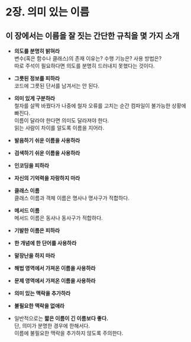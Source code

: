 # 2장. 의미 있는 이름

## 이 장에서는 이름을 잘 짓는 간단한 규칙을 몇 가지 소개

- **의도를 분명히 밝혀라**  
  변수(혹은 함수나 클래스)의 존재 이유는? 수행 기능은? 사용 방법은?  
  따로 주석이 필요하다면 의도를 분명히 드러내지 못했다는 것이다.

- **그릇된 정보를 피하라**  
  코드에 그릇된 단서를 남겨서는 안 된다.

- **의미 있게 구분하라**  
  철자를 살짝 바꿨다가 나중에 철자 오류를 고치는 순간 컴파일이 불가능한 상황에 빠진다.  
  이름이 달라야 한다면 의미도 달라져야 한다.  
  읽는 사람이 차이를 알도록 이름을 지어라.

- **발음하기 쉬운 이름을 사용하라**

- **검색하기 쉬운 이름을 사용하라**

- **인코딩을 피하라**

- **자신의 기억력을 자랑하지 마라**

- **클래스 이름**  
  클래스 이름과 객체 이름은 명사나 명사구가 적합하다.

- **메서드 이름**  
  메서드 이름은 동사나 동사구가 적합하다.

- **기발한 이름은 피하라**

- **한 개념에 한 단어를 사용하라**

- **말장난을 하지 마라**

- **해법 영역에서 가져온 이름을 사용하라**

- **문제 영역에서 가져온 이름을 사용하라**

- **의미 있는 맥락을 추가하라**

- **불필요한 맥락을 없애라**

- 일반적으로는 **짧은 이름이 긴 이름보다 좋다.**  
  단, 의미가 분명한 경우에 한해서다.  
  이름에 불필요한 맥락을 추가하지 않도록 주의한다.
